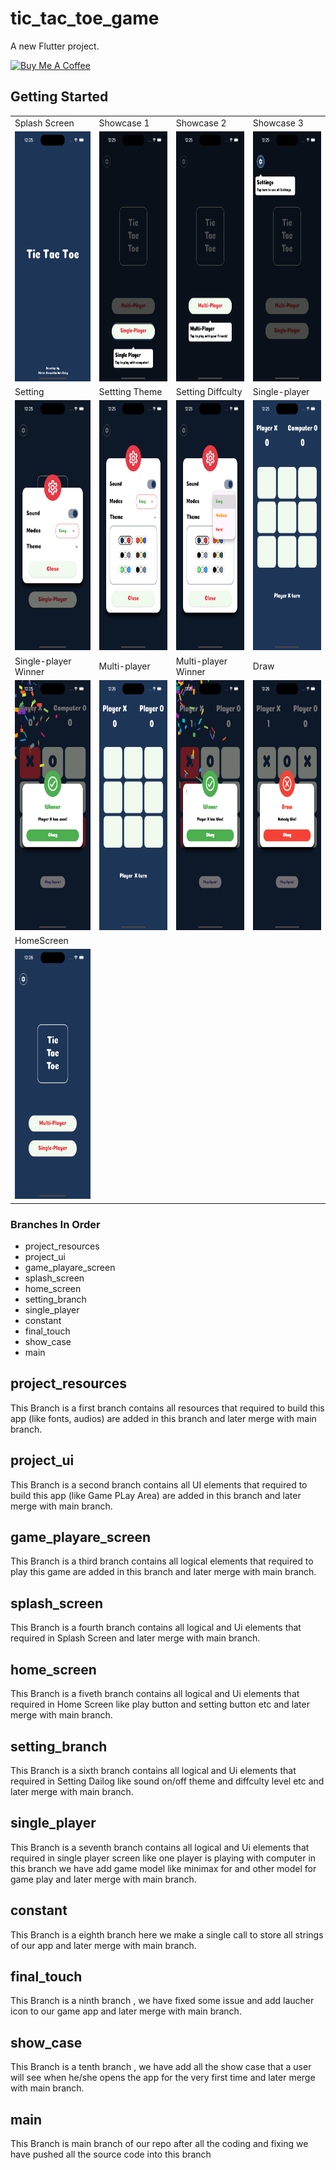 # tic_tac_toe_game

A new Flutter project.



<a href="https://www.buymeacoffee.com/Mirza_Azmathullah_Baig" target="_blank"><img src="https://cdn.buymeacoffee.com/buttons/v2/default-yellow.png" alt="Buy Me A Coffee" style="height: 60px !important;width: 217px !important;" ></a>



## Getting Started

<table>
  <tr>
     <td>Splash Screen</td>
     <td>Showcase 1</td>
    <td>Showcase 2</td>
     <td>Showcase 3</td>
     </tr>
  <tr>
    <td><img src="https://github.com/Mirzaazmath/flutter_tic_tac_toe_game/blob/main/assets/output/Screenshot1.png" height="400"></td>
    <td><img src ="https://github.com/Mirzaazmath/flutter_tic_tac_toe_game/blob/main/assets/output/Screenshot2.png" height="400"></td>
    <td><img src ="https://github.com/Mirzaazmath/flutter_tic_tac_toe_game/blob/main/assets/output/Screenshot3.png" height ="400"> </td>
    <td><img src ="https://github.com/Mirzaazmath/flutter_tic_tac_toe_game/blob/main/assets/output/Screenshot4.png" height="400"> </td>
   
  </tr>
   <tr>
    <td>Setting</td>
    <td>Settting Theme</td>
     <td>Setting Diffculty</td>
      <td>Single-player</td>
     </tr>
  <tr>
    <td><img src="https://github.com/Mirzaazmath/flutter_tic_tac_toe_game/blob/main/assets/output/Screenshot5.png" height="400"></td>
    <td><img src="https://github.com/Mirzaazmath/flutter_tic_tac_toe_game/blob/main/assets/output/Screenshot6.png" height="400"></td>
    <td><img src="https://github.com/Mirzaazmath/flutter_tic_tac_toe_game/blob/main/assets/output/Screenshot7.png" height="400"></td>
    <td><img src="https://github.com/Mirzaazmath/flutter_tic_tac_toe_game/blob/main/assets/output/Screenshot8.png"height ="400" > </td>
    
   </tr>
    <tr>
    <td>Single-player Winner</td>
    <td>Multi-player</td>
    <td>Multi-player Winner</td>
     <td>Draw</td>
   </tr>
  <tr>
    <td><img src="https://github.com/Mirzaazmath/flutter_tic_tac_toe_game/blob/main/assets/output/Screenshot9.png" height="400"></td>
    <td><img src="https://github.com/Mirzaazmath/flutter_tic_tac_toe_game/blob/main/assets/output/Screenshot10.png" height="400"></td>
     <td><img src="https://github.com/Mirzaazmath/flutter_tic_tac_toe_game/blob/main/assets/output/Screenshot11.png" height="400"></td>
    <td><img src="https://github.com/Mirzaazmath/flutter_tic_tac_toe_game/blob/main/assets/output/Screenshot12.png" height="400"></td>
    
  </tr>
    <td>HomeScreen</td>
  </tr>
  <tr>
    <td><img src="https://github.com/Mirzaazmath/flutter_tic_tac_toe_game/blob/main/assets/output/Screenshot13.png" height="400"></td>
   
    
  </tr>

 </table>



### Branches In Order
* project_resources
* project_ui
* game_playare_screen
* splash_screen
* home_screen
* setting_branch
* single_player
* constant
* final_touch
* show_case
* main


## project_resources

This Branch is a first branch contains all resources that required to build this app (like fonts, audios) are added in this branch and later merge with main branch.


## project_ui

This Branch is a second branch contains all UI elements that required to build this app (like Game PLay Area) are added in this branch and later merge with main branch.


## game_playare_screen

This Branch is a third branch contains all logical  elements that required to play  this game  are added in this branch and later merge with main branch.

## splash_screen

This Branch is a fourth branch contains all logical and Ui  elements that required in Splash Screen and later merge with main branch.


## home_screen

This Branch is a fiveth branch contains all logical and Ui  elements that required in Home Screen like play button and setting button etc and later merge with main branch.


## setting_branch

This Branch is a sixth branch contains all logical and Ui  elements that required in Setting Dailog like sound on/off theme and diffculty level etc and later merge with main branch.


## single_player

This Branch is a seventh branch contains all logical and Ui  elements that required in single player screen like one player is playing with computer in this branch we have add game model like minimax for and other model for game play  and later merge with main branch.


## constant

This Branch is a eighth branch here we make a single call to store all strings of our app and later merge with main branch.

## final_touch 

This Branch is a ninth branch , we have fixed some issue and add laucher icon to our game app and later merge with main branch.

## show_case

This Branch is a tenth branch , we have add all the show case that a user will see when he/she opens the app for the very first time and later merge with main branch.


## main

This Branch is main branch of our repo after all the coding and fixing we have pushed all the source code into this branch









